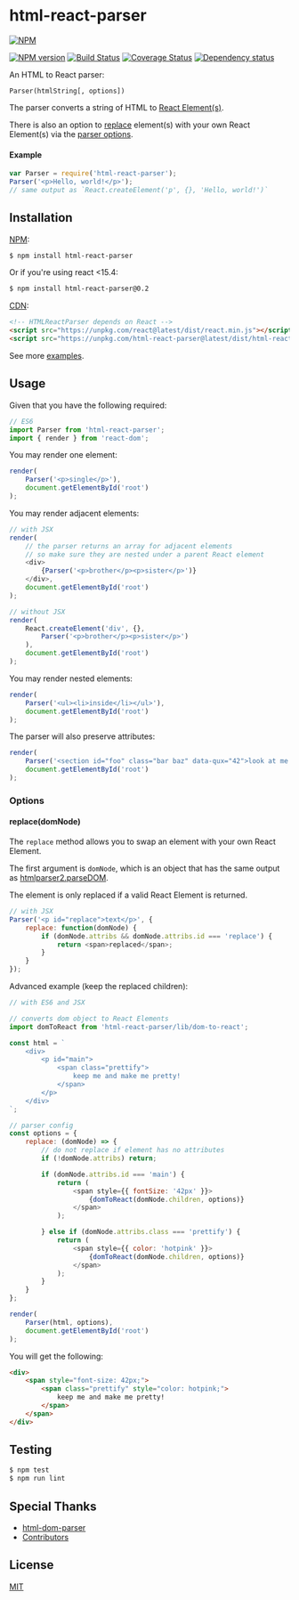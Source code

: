 # html-react-parser

[![NPM](https://nodei.co/npm/html-react-parser.png)](https://nodei.co/npm/html-react-parser/)

[![NPM version](https://img.shields.io/npm/v/html-react-parser.svg)](https://www.npmjs.com/package/html-react-parser)
[![Build Status](https://travis-ci.org/remarkablemark/html-react-parser.svg?branch=master)](https://travis-ci.org/remarkablemark/html-react-parser)
[![Coverage Status](https://coveralls.io/repos/github/remarkablemark/html-react-parser/badge.svg?branch=master)](https://coveralls.io/github/remarkablemark/html-react-parser?branch=master)
[![Dependency status](https://david-dm.org/remarkablemark/html-react-parser.svg)](https://david-dm.org/remarkablemark/html-react-parser)

An HTML to React parser:

```
Parser(htmlString[, options])
```

The parser converts a string of HTML to [React Element(s)](https://facebook.github.io/react/docs/glossary.html#react-elements).

There is also an option to [replace](#replacedomnode) element(s) with your own React Element(s) via the [parser options](#options).

#### Example

```js
var Parser = require('html-react-parser');
Parser('<p>Hello, world!</p>');
// same output as `React.createElement('p', {}, 'Hello, world!')`
```

## Installation

[NPM](https://www.npmjs.com/package/html-react-parser):

```sh
$ npm install html-react-parser
```

Or if you're using react <15.4:

```sh
$ npm install html-react-parser@0.2
```

[CDN](https://unpkg.com/html-react-parser/):

```html
<!-- HTMLReactParser depends on React -->
<script src="https://unpkg.com/react@latest/dist/react.min.js"></script>
<script src="https://unpkg.com/html-react-parser@latest/dist/html-react-parser.min.js"></script>
```

See more [examples](https://github.com/remarkablemark/html-react-parser/tree/master/examples).

## Usage

Given that you have the following required:

```js
// ES6
import Parser from 'html-react-parser';
import { render } from 'react-dom';
```

You may render one element:

```js
render(
    Parser('<p>single</p>'),
    document.getElementById('root')
);
```

You may render adjacent elements:

```js
// with JSX
render(
    // the parser returns an array for adjacent elements
    // so make sure they are nested under a parent React element
    <div>
        {Parser('<p>brother</p><p>sister</p>')}
    </div>,
    document.getElementById('root')
);

// without JSX
render(
    React.createElement('div', {},
        Parser('<p>brother</p><p>sister</p>')
    ),
    document.getElementById('root')
);
```

You may render nested elements:

```js
render(
    Parser('<ul><li>inside</li></ul>'),
    document.getElementById('root')
);
```

The parser will also preserve attributes:

```js
render(
    Parser('<section id="foo" class="bar baz" data-qux="42">look at me now</section>'),
    document.getElementById('root')
);
```

### Options

#### replace(domNode)

The `replace` method allows you to swap an element with your own React Element.

The first argument is `domNode`, which is an object that has the same output as [htmlparser2.parseDOM](https://github.com/fb55/domhandler#example).

The element is only replaced if a valid React Element is returned.

```js
// with JSX
Parser('<p id="replace">text</p>', {
    replace: function(domNode) {
        if (domNode.attribs && domNode.attribs.id === 'replace') {
            return <span>replaced</span>;
        }
    }
});
```

Advanced example (keep the replaced children):

```js
// with ES6 and JSX

// converts dom object to React Elements
import domToReact from 'html-react-parser/lib/dom-to-react';

const html = `
    <div>
        <p id="main">
            <span class="prettify">
                keep me and make me pretty!
            </span>
        </p>
    </div>
`;

// parser config
const options = {
    replace: (domNode) => {
        // do not replace if element has no attributes
        if (!domNode.attribs) return;

        if (domNode.attribs.id === 'main') {
            return (
                <span style={{ fontSize: '42px' }}>
                    {domToReact(domNode.children, options)}
                </span>
            );

        } else if (domNode.attribs.class === 'prettify') {
            return (
                <span style={{ color: 'hotpink' }}>
                    {domToReact(domNode.children, options)}
                </span>
            );
        }
    }
};

render(
    Parser(html, options),
    document.getElementById('root')
);
```

You will get the following:

```html
<div>
    <span style="font-size: 42px;">
        <span class="prettify" style="color: hotpink;">
            keep me and make me pretty!
        </span>
    </span>
</div>
```

## Testing

```sh
$ npm test
$ npm run lint
```

## Special Thanks

- [html-dom-parser](https://github.com/remarkablemark/html-dom-parser)
- [Contributors](https://github.com/remarkablemark/html-react-parser/graphs/contributors)

## License

[MIT](https://github.com/remarkablemark/html-react-parser/blob/master/LICENSE)
